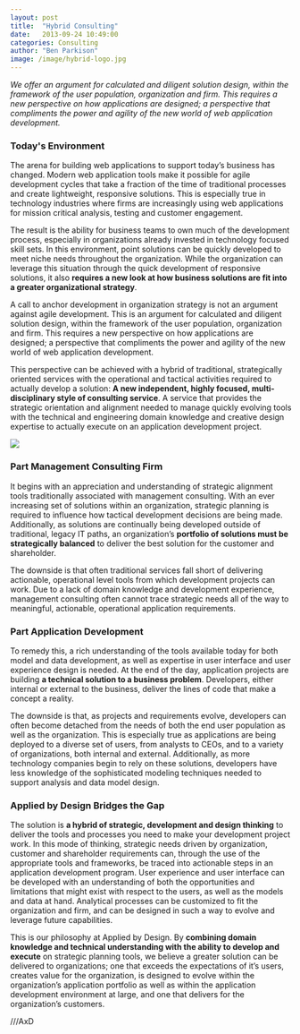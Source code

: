 ```yaml
---
layout: post
title:  "Hybrid Consulting"
date:   2013-09-24 10:49:00
categories: Consulting
author: "Ben Parkison"
image: /image/hybrid-logo.jpg
---
```


*We offer an argument for calculated and diligent solution design, within the framework of the user population, organization and firm. This requires a new perspective on how applications are designed;  a perspective that compliments the power and agility of the new world of web application development.*

### Today's Environment
The arena for building web applications to support today’s business has changed. Modern web application tools make it possible for agile development cycles that take a fraction of the time of traditional processes and create lightweight, responsive solutions. This is especially true in technology industries where firms are increasingly using web applications for mission critical analysis, testing and customer engagement.

The result is the ability for business teams to own much of the development process, especially in organizations already invested in technology focused skill sets.  In this environment, point solutions can be quickly developed to meet niche needs throughout the organization. While the organization can leverage this situation through the quick development of responsive solutions, it also **requires a new look at how business solutions are fit into a greater organizational strategy**.

A call to anchor development in organization strategy is not an argument against agile development. This is an argument for calculated and diligent solution design, within the framework of the user population, organization and firm. This requires a new perspective on how applications are designed; a perspective that compliments the power and agility of the new world of web application development.

This perspective can be achieved with a hybrid of traditional, strategically oriented services with the operational and tactical activities required to actually develop a solution: **A new independent, highly focused, multi-disciplinary style of consulting service**. A service that provides the strategic orientation and alignment needed to manage quickly evolving tools with the technical and engineering domain knowledge and creative design expertise to actually execute on an application development project.

<div class="text-center"> <img src="/image/hybrid-consulting.jpg"> </div>


### Part Management Consulting Firm

It begins with an appreciation and understanding of strategic alignment tools traditionally associated with management consulting. With an ever increasing set of solutions within an organization, strategic planning is required to influence how tactical development decisions are being made. 
Additionally, as solutions are continually being developed outside of traditional, legacy IT paths, an organization’s **portfolio of solutions must be strategically balanced** to deliver the best solution for the customer and shareholder.

The downside is that often traditional services fall short of delivering actionable, operational level tools from which development projects can work. Due to a lack of domain knowledge and development experience, management consulting often cannot trace strategic needs all of the way to meaningful, actionable, operational application requirements.

### Part Application Development
To remedy this, a rich understanding of the tools available today for both model and data development, as well as expertise in user interface and user experience design is needed. At the end of the day, application projects are building **a technical solution to a business problem**. Developers, either internal or external to the business, deliver the lines of code that make a concept a reality.

The downside is that, as projects and requirements evolve, developers can often become detached from the needs of both the end user population as well as the organization. This is especially true as applications are being deployed to a diverse set of users, from analysts to CEOs, and to a variety of organizations, both internal and external. Additionally, as more technology companies begin to rely on these solutions, developers have less knowledge of the sophisticated modeling techniques needed to support analysis and data model design.

### Applied by Design Bridges the Gap
The solution is **a hybrid of strategic, development and design thinking** to deliver the tools and processes you need to make your development project work. 
In this mode of thinking, strategic needs driven by organization, customer and shareholder requirements can, through the use of the appropriate tools and frameworks, be traced into actionable steps in an application development program. User experience and user interface can be developed with an understanding of both the opportunities and limitations that might exist with respect to the users, as well as the models and data at hand. Analytical processes can be customized to fit the organization and firm, and can be designed in such a way to evolve and leverage future capabilities.

This is our philosophy at Applied by Design. By **combining domain knowledge and technical understanding with the ability to develop and execute** on strategic planning tools, we believe a greater solution can be delivered to organizations; one that exceeds the expectations of it’s users, creates value for the organization, is designed to evolve within the organization’s application portfolio as well as within the application development environment at large, and one that delivers for the organization’s customers.


///AxD



